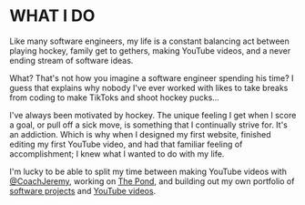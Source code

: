 # WHAT I DO

Like many software engineers, my life is a constant balancing act between playing hockey, family get to gethers, making YouTube videos, and a never ending stream of software ideas.

What? That's not how you imagine a software engineer spending his time? I guess that explains why nobody I've ever worked with likes to take breaks from coding to make TikToks and shoot hockey pucks...

I've always been motivated by hockey. The unique feeling I get when I score a goal, or pull off a sick move, is something that I continually strive for. It's an addiction. Which is why when I designed my first website, finished editing my first YouTube video, and had that familiar feeling of accomplishment; I knew what I wanted to do with my life.

I'm lucky to be able to split my time between making YouTube videos with [@CoachJeremy](https://youtube.com/CoachJeremy), working on [The Pond](https://thepond.howtohockey.com), and building out my own portfolio of [software projects](https://github.com/HadenHiles) and [YouTube videos](https://youtube.com/HadenHiles).